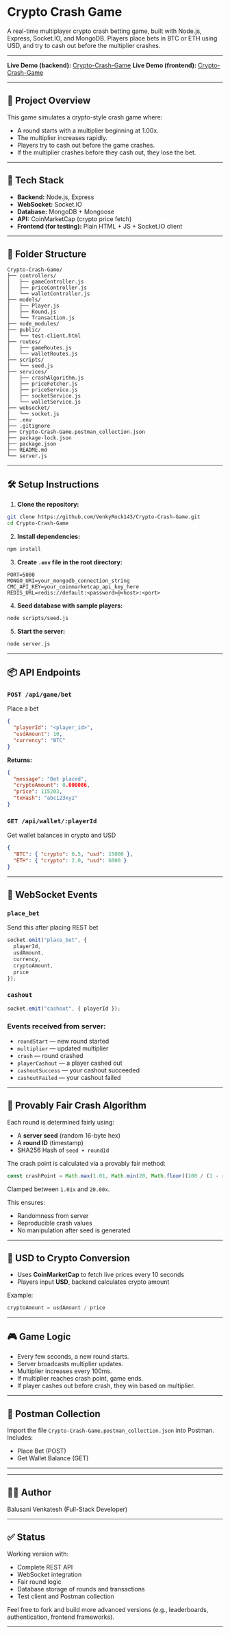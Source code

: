# Crypto Crash Game

A real-time multiplayer crypto crash betting game, built with Node.js, Express, Socket.IO, and MongoDB. Players place bets in BTC or ETH using USD, and try to cash out before the multiplier crashes.

---

**Live Demo (backend):** [Crypto-Crash-Game](https://crypto-crash-game-as1x.onrender.com/)
**Live Demo (frontend):** [Crypto-Crash-Game](https://venky-crypto-crash-game.netlify.app/)

---

## 🚀 Project Overview

This game simulates a crypto-style crash game where:

* A round starts with a multiplier beginning at 1.00x.
* The multiplier increases rapidly.
* Players try to cash out before the game crashes.
* If the multiplier crashes before they cash out, they lose the bet.

---

## 📁 Tech Stack

* **Backend:** Node.js, Express
* **WebSocket:** Socket.IO
* **Database:** MongoDB + Mongoose
* **API:** CoinMarketCap (crypto price fetch)
* **Frontend (for testing):** Plain HTML + JS + Socket.IO client

---

## 📂 Folder Structure

```
Crypto-Crash-Game/
├── controllers/
│   ├── gameController.js
│   ├── priceController.js
│   └── walletController.js
├── models/
│   ├── Player.js
│   ├── Round.js
│   └── Transaction.js
├── node_modules/
├── public/
│   └── test-client.html
├── routes/
│   ├── gameRoutes.js
│   └── walletRoutes.js
├── scripts/
│   └── seed.js
├── services/
│   ├── crashAlgorithm.js
│   ├── priceFetcher.js
│   ├── priceService.js
│   ├── socketService.js
│   └── walletService.js
├── websocket/
│   └── socket.js
├── .env
├── .gitignore
├── Crypto-Crash-Game.postman_collection.json
├── package-lock.json
├── package.json
├── README.md
└── server.js
```

---

## 🛠️ Setup Instructions

1. **Clone the repository:**

```bash
git clone https://github.com/VenkyRock143/Crypto-Crash-Game.git
cd Crypto-Crash-Game
```

2. **Install dependencies:**

```bash
npm install
```

3. **Create `.env` file in the root directory:**

```env
PORT=5000
MONGO_URI=your_mongodb_connection_string
CMC_API_KEY=your_coinmarketcap_api_key_here
REDIS_URL=redis://default:<password>@<host>:<port>
```

4. **Seed database with sample players:**

```bash
node scripts/seed.js
```

5. **Start the server:**

```bash
node server.js
```

---

## 📦 API Endpoints

### `POST /api/game/bet`

Place a bet

```json
{
  "playerId": "<player_id>",
  "usdAmount": 10,
  "currency": "BTC"
}
```

**Returns:**

```json
{
  "message": "Bet placed",
  "cryptoAmount": 0.000086,
  "price": 115203,
  "txHash": "abc123xyz"
}
```

### `GET /api/wallet/:playerId`

Get wallet balances in crypto and USD

```json
{
  "BTC": { "crypto": 0.5, "usd": 15000 },
  "ETH": { "crypto": 2.0, "usd": 6000 }
}
```

---

## 🔌 WebSocket Events

### `place_bet`

Send this after placing REST bet

```js
socket.emit("place_bet", {
  playerId,
  usdAmount,
  currency,
  cryptoAmount,
  price
});
```

### `cashout`

```js
socket.emit("cashout", { playerId });
```

### Events received from server:

* `roundStart` — new round started
* `multiplier` — updated multiplier
* `crash` — round crashed
* `playerCashout` — a player cashed out
* `cashoutSuccess` — your cashout succeeded
* `cashoutFailed` — your cashout failed

---

## 🎲 Provably Fair Crash Algorithm

Each round is determined fairly using:

* A **server seed** (random 16-byte hex)
* A **round ID** (timestamp)
* SHA256 Hash of `seed + roundId`

The crash point is calculated via a provably fair method:

```js
const crashPoint = Math.max(1.01, Math.min(20, Math.floor((100 / (1 - random)) / 100)));
```

Clamped between `1.01x` and `20.00x`.

This ensures:

* Randomness from server
* Reproducible crash values
* No manipulation after seed is generated

---

## 💱 USD to Crypto Conversion

* Uses **CoinMarketCap** to fetch live prices every 10 seconds
* Players input **USD**, backend calculates crypto amount

Example:

```js
cryptoAmount = usdAmount / price
```

---

## 🎮 Game Logic

* Every few seconds, a new round starts.
* Server broadcasts multiplier updates.
* Multiplier increases every 100ms.
* If multiplier reaches crash point, game ends.
* If player cashes out before crash, they win based on multiplier.

---

## 🧪 Postman Collection

Import the file `Crypto-Crash-Game.postman_collection.json` into Postman.
Includes:

* Place Bet (POST)
* Get Wallet Balance (GET)

---


---

## 👨‍💻 Author

Balusani Venkatesh (Full-Stack Developer)

---

## ✅ Status

Working version with:

* Complete REST API
* WebSocket integration
* Fair round logic
* Database storage of rounds and transactions
* Test client and Postman collection

Feel free to fork and build more advanced versions (e.g., leaderboards, authentication, frontend frameworks).

---
